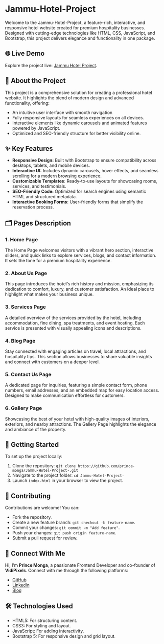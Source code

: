 <h1>Jammu-Hotel-Project</h1>
<p>
    Welcome to the Jammu-Hotel-Project, a feature-rich, interactive, and responsive hotel website created for premium hospitality businesses. Designed with cutting-edge technologies like HTML, CSS, JavaScript, and Bootstrap, this project delivers elegance and functionality in one package.
</p>

<h2>🌐 Live Demo</h2>
<p>
    Explore the project live: <a href="https://prince-monga.github.io/Jammu-Hotel-Project-/index.html" target="_blank">Jammu Hotel Project</a>.
</p>

<h2>📖 About the Project</h2>
<p>
    This project is a comprehensive solution for creating a professional hotel website. It highlights the blend of modern design and advanced functionality, offering:
</p>
<ul>
    <li>An intuitive user interface with smooth navigation.</li>
    <li>Fully responsive layouts for seamless experiences on all devices.</li>
    <li>Interactive elements like dynamic carousels and animated features powered by JavaScript.</li>
    <li>Optimized and SEO-friendly structure for better visibility online.</li>
</ul>

<h2>✨ Key Features</h2>
<ul>
    <li><strong>Responsive Design:</strong> Built with Bootstrap to ensure compatibility across desktops, tablets, and mobile devices.</li>
    <li><strong>Interactive UI:</strong> Includes dynamic carousels, hover effects, and seamless scrolling for a modern browsing experience.</li>
    <li><strong>Customizable Templates:</strong> Ready-to-use layouts for showcasing rooms, services, and testimonials.</li>
    <li><strong>SEO-Friendly Code:</strong> Optimized for search engines using semantic HTML and structured metadata.</li>
    <li><strong>Interactive Booking Forms:</strong> User-friendly forms that simplify the reservation process.</li>
</ul>

<h2>🗂️ Pages Description</h2>
<h3>1. Home Page</h3>
<p>
    The Home Page welcomes visitors with a vibrant hero section, interactive sliders, and quick links to explore services, blogs, and contact information. It sets the tone for a premium hospitality experience.
</p>

<h3>2. About Us Page</h3>
<p>
    This page introduces the hotel's rich history and mission, emphasizing its dedication to comfort, luxury, and customer satisfaction. An ideal place to highlight what makes your business unique.
</p>

<h3>3. Services Page</h3>
<p>
    A detailed overview of the services provided by the hotel, including accommodation, fine dining, spa treatments, and event hosting. Each service is presented with visually appealing icons and descriptions.
</p>

<h3>4. Blog Page</h3>
<p>
    Stay connected with engaging articles on travel, local attractions, and hospitality tips. This section allows businesses to share valuable insights and connect with customers on a deeper level.
</p>

<h3>5. Contact Us Page</h3>
<p>
    A dedicated page for inquiries, featuring a simple contact form, phone numbers, email addresses, and an embedded map for easy location access. Designed to make communication effortless for customers.
</p>

<h3>6. Gallery Page</h3>
<p>
    Showcasing the best of your hotel with high-quality images of interiors, exteriors, and nearby attractions. The Gallery Page highlights the elegance and ambiance of the property.
</p>

<h2>🚀 Getting Started</h2>
<p>
    To set up the project locally:
</p>
<ol>
    <li>Clone the repository: <code>git clone https://github.com/prince-monga/Jammu-Hotel-Project-.git</code></li>
    <li>Navigate to the project folder: <code>cd Jammu-Hotel-Project-</code></li>
    <li>Launch <code>index.html</code> in your browser to view the project.</li>
</ol>

<h2>🤝 Contributing</h2>
<p>
    Contributions are welcome! You can:
</p>
<ul>
    <li>Fork the repository.</li>
    <li>Create a new feature branch: <code>git checkout -b feature-name</code>.</li>
    <li>Commit your changes: <code>git commit -m "Add feature"</code>.</li>
    <li>Push your changes: <code>git push origin feature-name</code>.</li>
    <li>Submit a pull request for review.</li>
</ul>

<h2>📌 Connect With Me</h2>
<p>
    Hi, I’m <strong>Prince Monga</strong>, a passionate Frontend Developer and co-founder of <strong>VidiPixels</strong>. Connect with me through the following platforms:
</p>
<ul>
    <li><a href="https://github.com/prince-monga" target="_blank">GitHub</a></li>
    <li><a href="https://www.linkedin.com/in/prince-monga-/" target="_blank">LinkedIn</a></li>
    <li><a href="https://prince-monga.blogspot.com/" target="_blank">Blog</a> </li>
</ul>

<h2>🛠️ Technologies Used</h2>
<ul>
    <li>HTML5: For structuring content.</li>
    <li>CSS3: For styling and layout.</li>
    <li>JavaScript: For adding interactivity.</li>
    <li>Bootstrap 5: For responsive design and grid layout.</li>
</ul>

